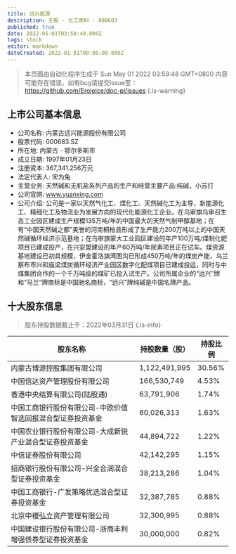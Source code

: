 ```yaml
---
title: 远兴能源
description: 主板 - 化工原料 - 000683
published: true
date: 2022-05-01T03:59:48.000Z
tags: stock
editor: markdown
dateCreated: 2022-01-01T00:00:00.000Z
---
```


> 本页面由自动化程序生成于 Sun May 01 2022 03:59:48 GMT+0800
> 内容可能存在错误，如有bug请提交issue至：https://github.com/Eroleice/doc-pi/issues
{.is-warning}

## 上市公司基本信息
- 公司名称: 内蒙古远兴能源股份有限公司
- 股票代码: 000683.SZ
- 所在地: 内蒙古 - 鄂尔多斯市
- 成立日期: 1997年01月23日
- 注册资本: 367,341.256万元
- 法定代表人: 宋为兔
- 主营业务: 天然碱和无机盐系列产品的生产和经营主要产品:纯碱，小苏打
- 公司官网: www.yuanxing.com
- 公司介绍: 公司是一家以天然气化工、煤化工、天然碱化工为主导，新能源化工、精细化工及物流业为发展方向的现代化能源化工企业。在乌审旗乌审召生态工业园区建成生产规模135万吨/年的中国最大的天然气制甲醇基地；在有“中国天然碱之都”美誉的河南桐柏县形成了生产能力200万吨以上的中国天然碱循环经济示范基地；在乌审旗蒙大工业园区建设的年产100万吨/煤制化肥项目已建成投产，在兴安盟建设的年产60万吨/年尿素项目正在试车。煤资源基地建设已初具规模，伊金霍洛旗湾图沟已形成450万吨/年的煤炭产能，乌兰察布市兴和庙梁煤炭循环经济产业园区数字化配煤项目已建成投运，同时与中煤集团合作的一个千万吨级的煤矿已投入试生产。公司所属企业的“远兴”牌和“马兰”牌商标是中国驰名商标，“远兴”牌纯碱是中国名牌产品。


## 十大股东信息
> 股东持股数据截止于：2022年03月31日
{.is-info}

| 股东名称 | 持股数量（股） | 持股比例 |
| --- | --- | --- |
| 内蒙古博源控股集团有限公司 | 1,122,491,995 | 30.56% |
| 中国信达资产管理股份有限公司 | 166,530,749 | 4.53% |
| 香港中央结算有限公司(陆股通) | 63,791,906 | 1.74% |
| 中国工商银行股份有限公司-中欧价值智选回报混合型证券投资基金 | 60,026,313 | 1.63% |
| 中国农业银行股份有限公司-大成新锐产业混合型证券投资基金 | 44,894,722 | 1.22% |
| 中信证券股份有限公司 | 42,142,295 | 1.15% |
| 招商银行股份有限公司-兴全合润混合型证券投资基金 | 38,213,286 | 1.04% |
| 中国工商银行-广发策略优选混合型证券投资基金 | 32,387,785 | 0.88% |
| 北京中稷弘立资产管理有限公司 | 32,300,995 | 0.88% |
| 中国建设银行股份有限公司-浙商丰利增强债券型证券投资基金 | 30,000,000 | 0.82% |




